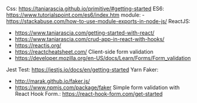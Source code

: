 Css: https://taniarascia.github.io/primitive/#getting-started
ES6: https://www.tutorialspoint.com/es6/index.htm 
module:
    - https://stackabuse.com/how-to-use-module-exports-in-node-js/
ReactJS:
 - https://www.taniarascia.com/getting-started-with-react/
 - https://www.taniarascia.com/crud-app-in-react-with-hooks/
 - https://reactjs.org/
 - https://reactcheatsheet.com/
Client-side form validation
 - https://developer.mozilla.org/en-US/docs/Learn/Forms/Form_validation

Jest Test: https://jestjs.io/docs/en/getting-started
Yarn Faker: 
 - http://marak.github.io/faker.js/
 - https://www.npmjs.com/package/faker
Simple form validation with React Hook Form.: https://react-hook-form.com/get-started
